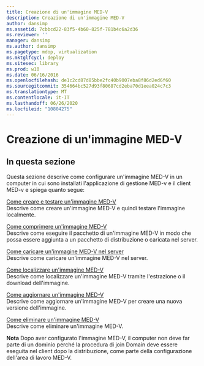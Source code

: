 ```yaml
---
title: Creazione di un'immagine MED-V
description: Creazione di un'immagine MED-V
author: dansimp
ms.assetid: 7cbbcd22-83f5-4b60-825f-781b4c6a2d36
ms.reviewer: ''
manager: dansimp
ms.author: dansimp
ms.pagetype: mdop, virtualization
ms.mktglfcycl: deploy
ms.sitesec: library
ms.prod: w10
ms.date: 06/16/2016
ms.openlocfilehash: de1c2cd87d85bbe2fc40b9007eba8f86d2ed6f60
ms.sourcegitcommit: 354664bc527d93f80687cd2eba70d1eea024c7c3
ms.translationtype: MT
ms.contentlocale: it-IT
ms.lasthandoff: 06/26/2020
ms.locfileid: "10804275"
---
```

# Creazione di un'immagine MED-V


## In questa sezione


Questa sezione descrive come configurare un'immagine MED-V in un computer in cui sono installati l'applicazione di gestione MED-v e il client MED-v e spiega quanto segue:

<a href="" id="how-to-create-and-test-a-med-v-image"></a>[Come creare e testare un'immagine MED-V](how-to-create-and-test-a-med-v-image.md)  
Descrive come creare un'immagine MED-V e quindi testare l'immagine localmente.

<a href="" id="how-to-pack-a-med-v-image"></a>[Come comprimere un'immagine MED-V](how-to-pack-a-med-v-image.md)  
Descrive come eseguire il pacchetto di un'immagine MED-V in modo che possa essere aggiunta a un pacchetto di distribuzione o caricata nel server.

<a href="" id="how-to-upload-a-med-v-image-to-the-server"></a>[Come caricare un'immagine MED-V nel server](how-to-upload-a-med-v-image-to-the-server.md)  
Descrive come caricare un'immagine MED-V nel server.

<a href="" id="how-to-localize-a-med-v-image"></a>[Come localizzare un'immagine MED-V](how-to-localize-a-med-v-image.md)  
Descrive come localizzare un'immagine MED-V tramite l'estrazione o il download dell'immagine.

<a href="" id="how-to-update-a-med-v-image"></a>[Come aggiornare un'immagine MED-V](how-to-update-a-med-v-image.md)  
Descrive come aggiornare un'immagine MED-V per creare una nuova versione dell'immagine.

<a href="" id="how-to-delete-a-med-v-image"></a>[Come eliminare un'immagine MED-V](how-to-delete-a-med-v-image.md)  
Descrive come eliminare un'immagine MED-V.

**Nota**  Dopo aver configurato l'immagine MED-V, il computer non deve far parte di un dominio perché la procedura di join Domain deve essere eseguita nel client dopo la distribuzione, come parte della configurazione dell'area di lavoro MED-V.

 

 

 





